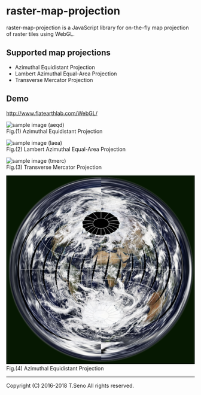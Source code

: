 raster-map-projection
==============
raster-map-projection is a JavaScript library for on-the-fly map projection of raster tiles using WebGL.


Supported map projections
-----
* Azimuthal Equidistant Projection
* Lambert Azimuthal Equal-Area Projection
* Transverse Mercator Projection


Demo
-----
http://www.flatearthlab.com/WebGL/

![sample image (aeqd)](docs/sample-aeqd-tokyo.png)  
Fig.(1) Azimuthal Equidistant Projection

![sample image (laea)](docs/sample-laea-tokyo.png)  
Fig.(2) Lambert Azimuthal Equal-Area Projection

![sample image (tmerc)](docs/sample-tmerc-tokyo.png)  
Fig.(3) Transverse Mercator Projection

![sample image (aeqd)](docs/aeqd-MODIS-00.png)  
Fig.(4) Azimuthal Equidistant Projection

----
Copyright (C) 2016-2018 T.Seno All rights reserved.
